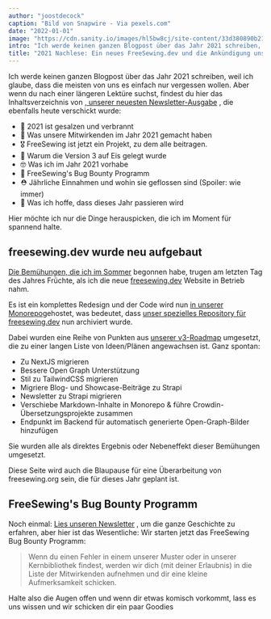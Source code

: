 ```yaml
---
author: "joostdecock"
caption: "Bild von Snapwire - Via pexels.com"
date: "2022-01-01"
image: "https://cdn.sanity.io/images/hl5bw8cj/site-content/33d380890b215e6fc9c698b57469fdd0c24acc44-3072x2304.jpg"
intro: "Ich werde keinen ganzen Blogpost über das Jahr 2021 schreiben, weil ich glaube, dass die meisten von uns es einfach nur vergessen wollen. Aber wenn du nach einer längeren Lektüre suchst, findest du hier das Inhaltsverzeichnis unserer letzten Newsletter-Ausgabe, die ebenfalls heute verschickt wurde:"
title: "2021 Nachlese: Ein neues FreeSewing.dev und die Ankündigung unseres Bug Bounty Programms"
---
```




Ich werde keinen ganzen Blogpost über das Jahr 2021 schreiben, weil ich glaube, dass die meisten von uns es einfach nur vergessen wollen. Aber wenn du nach einer längeren Lektüre suchst, findest du hier das Inhaltsverzeichnis von [, unserer neuesten Newsletter-Ausgabe](/newsletter/2022q1/) , die ebenfalls heute verschickt wurde:

- 🎉 2021 ist gesalzen und verbrannt
- 🧐 Was unsere Mitwirkenden im Jahr 2021 gemacht haben
- 🎖️ FreeSewing ist jetzt ein Projekt, zu dem alle beitragen.
- 🚧 Warum die Version 3 auf Eis gelegt wurde
- 🤓 Was ich im Jahr 2021 vorhabe
- 🐛 FreeSewing's Bug Bounty Programm
- ⛑️ Jährliche Einnahmen und wohin sie geflossen sind (Spoiler: wie immer)
- 🤞 Was ich hoffe, dass dieses Jahr passieren wird

Hier möchte ich nur die Dinge herauspicken, die ich im Moment für spannend halte.

## freesewing.dev wurde neu aufgebaut

[Die Bemühungen, die ich im Sommer](https://freesewing.dev/blog/project-2022) begonnen habe, trugen am letzten Tag des Jahres Früchte, als ich die neue [freesewing.dev](https://freesewing.dev/blog/project-2022) Website in Betrieb nahm.

Es ist ein komplettes Redesign und der Code wird nun [in unserer Monorepo](https://github.com/freesewing/freesewing)gehostet, was bedeutet, dass [unser spezielles Repository für freesewing.dev](https://github.com/freesewing/freesewing.dev) nun archiviert wurde.

Dabei wurden eine Reihe von Punkten aus [unserer v3-Roadmap](https://github.com/freesewing/freesewing/discussions/1278) umgesetzt, die zu einer langen Liste von Ideen/Plänen angewachsen ist. Ganz spontan:

- Zu NextJS migrieren
- Bessere Open Graph Unterstützung
- Stil zu TailwindCSS migrieren
- Migriere Blog- und Showcase-Beiträge zu Strapi
- Newsletter zu Strapi migrieren
- Verschiebe Markdown-Inhalte in Monorepo & führe Crowdin-Übersetzungsprojekte zusammen
- Endpunkt im Backend für automatisch generierte Open-Graph-Bilder hinzufügen

Sie wurden alle als direktes Ergebnis oder Nebeneffekt dieser Bemühungen umgesetzt.

Diese Seite wird auch die Blaupause für eine Überarbeitung von freesewing.org sein, die für dieses Jahr geplant ist.

## FreeSewing's Bug Bounty Programm

Noch einmal: [Lies unseren Newsletter](/newsletter/2022q1/) , um die ganze Geschichte zu erfahren, aber hier ist das Wesentliche: Wir starten jetzt das FreeSewing Bug Bounty Programm:

> Wenn du einen Fehler in einem unserer Muster oder in unserer Kernbibliothek findest, werden wir dich (mit deiner Erlaubnis) in die Liste der Mitwirkenden aufnehmen und dir eine kleine Aufmerksamkeit schicken.

Halte also die Augen offen und wenn dir etwas komisch vorkommt, lass es uns wissen [](https://discord.freesewing.org/) und wir schicken dir ein paar Goodies

